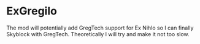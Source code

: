# ExGregilo

The mod will potentially add GregTech support for Ex Nihlo so I can finally Skyblock with GregTech.  Theoretically I will try and make it not too slow.
